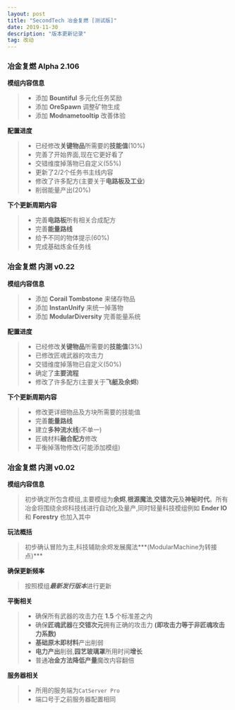 ```yaml
---
layout: post
title: "SecondTech 冶金复燃 [测试版]"
date: 2019-11-30
description: "版本更新记录"
tag: 改动
---
```

### **冶金复燃 Alpha 2.106**
**模组内容信息**
>* 添加 **Bountiful** 多元化任务奖励
>* 添加 **OreSpawn** 调整矿物生成
>* 添加 **Modnametooltip** 改善体验

**配置进度**
>* 已经修改**关键物品**所需要的**技能值**(10%)
>* 完善了开始界面,现在它更好看了
>* 交错维度掉落物已自定义(55%)
>* 更新了2/2个任务书主线内容
>* 修改了许多配方(主要关于**电路板及工业**)
>* 削弱能量产出(20%)

**下个更新周期内容**
>* 完善**电路板**所有相关合成配方
>* 完善**能量路线**
>* 给予不同的物体提示(60%)
>* 完成基础炼金任务线

### **冶金复燃 内测 v0.22**
**模组内容信息**
>* 添加 **Corail Tombstone** 来储存物品
>* 添加 **InstanUnify** 来统一掉落物
>* 添加 **ModularDiversity** 完善能量系统

**配置进度**
>* 已经修改**关键物品**所需要的**技能值**(3%)
>* 已修改匠魂武器的攻击力
>* 交错维度掉落物已自定义(50%)
>* 确定了**主要流程**
>* 修改了许多配方(主要关于**飞艇及余烬**)

**下个更新周期内容**
>* 修改更详细物品及方块所需要的技能值
>* 完善**能量路线**
>* 建立**多种流水线**(不单一)
>* 匠魂材料**融合配方**修改
>* 平衡掉落物修改(可能添加模组)

### **冶金复燃 内测 v0.02**
**模组内容信息**
> 初步确定所包含模组,主要模组为**余烬**,**根源魔法**,**交错次元**及**神秘时代**。所有冶金将围绕余烬科技线进行自动化及量产,同时轻量科技模组例如 **Ender IO** 和 **Forestry** 也加入其中

**玩法概括**
> 初步确认冒险为主,科技辅助余烬发展魔法***(ModularMachine为转接点)***

**确保更新频率**
> 按照模组***最新发行版本***进行更新

**平衡相关**
>* 确保所有武器的攻击力在 **1.5** 个标准差之内
>* 确保**匠魂武器**在**交错次元**拥有正确的攻击力 **(即攻击力等于非匠魂攻击力系数)**
>* **基础原木即材料**产出削弱
>* **电力产出**削弱,**园艺玻璃罩**所用时间**增长**
>* 普通**冶金方法降低产量**魔改内容翻倍


**服务器相关**
>* 所用的服务端为`CatServer Pro`
>* 端口号于之前服务器配置相同
